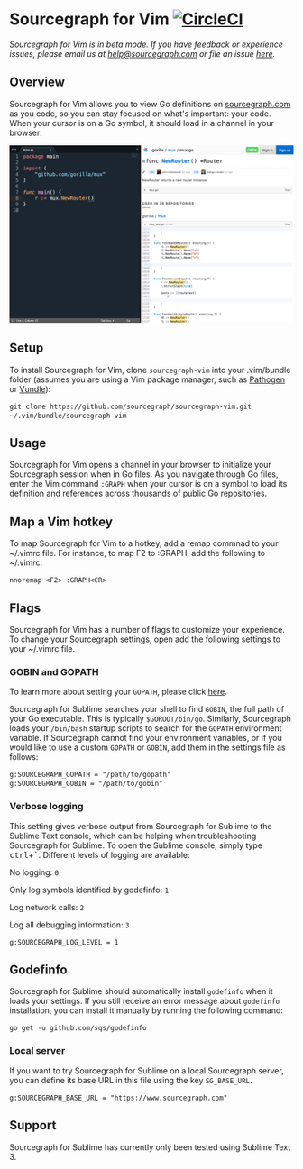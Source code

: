 # Sourcegraph for Vim [![CircleCI](https://circleci.com/gh/sourcegraph/sourcegraph-sublime.svg?style=svg)](https://circleci.com/gh/sourcegraph/sourcegraph-sublime)

*Sourcegraph for Vim is in beta mode. If you have feedback or experience issues, please email us at help@sourcegraph.com or file an issue [here](https://github.com/sourcegraph/sourcegraph-vim/issues).*

## Overview

Sourcegraph for Vim allows you to view Go definitions on [sourcegraph.com](http://www.sourcegraph.com) as you code, so you can stay focused on what's important: your code. When your cursor is on a Go symbol, it should load in a channel in your browser:

![Sourcegraph for Vim](images/setup.jpg)

## Setup

To install Sourcegraph for Vim, clone `sourcegraph-vim` into your .vim/bundle folder (assumes you are using a Vim package manager, such as [Pathogen](https://github.com/tpope/vim-pathogen) or [Vundle](https://github.com/VundleVim/Vundle.vim)):

```shell
git clone https://github.com/sourcegraph/sourcegraph-vim.git ~/.vim/bundle/sourcegraph-vim
```

## Usage

Sourcegraph for Vim opens a channel in your browser to initialize your Sourcegraph session when in Go files. As you navigate through Go files, enter the Vim command ```:GRAPH``` when your cursor is on a symbol to load its definition and references across thousands of public Go repositories.

## Map a Vim hotkey

To map Sourcegraph for Vim to a hotkey, add a remap commnad to your ~/.vimrc file. For instance, to map F2 to :GRAPH, add the following to ~/.vimrc.
```
nnoremap <F2> :GRAPH<CR>
```

## Flags

Sourcegraph for Vim has a number of flags to customize your experience. To change your Sourcegraph settings, open add the following settings to your ~/.vimrc file.

### GOBIN and GOPATH

To learn more about setting your `GOPATH`, please click [here](https://golang.org/doc/code.html#GOPATH).

Sourcegraph for Sublime searches your shell to find `GOBIN`, the full path of your Go executable. This is typically `$GOROOT/bin/go`. Similarly, Sourcegraph loads your `/bin/bash` startup scripts to search for the `GOPATH` environment variable. If Sourcegraph cannot find your environment variables, or if you would like to use a custom `GOPATH` or `GOBIN`, add them in the settings file as follows:

```
g:SOURCEGRAPH_GOPATH = "/path/to/gopath"
g:SOURCEGRAPH_GOBIN = "/path/to/gobin"
```

### Verbose logging

This setting gives verbose output from Sourcegraph for Sublime to the Sublime Text console, which can be helping when troubleshooting Sourcegraph for Sublime. To open the Sublime console, simply type <kbd>ctrl</kbd>+<kbd>`</kbd>. Different levels of logging are available:

No logging: `0`

Only log symbols identified by godefinfo: `1`

Log network calls: `2`

Log all debugging information: `3`

```
g:SOURCEGRAPH_LOG_LEVEL = 1
```

## Godefinfo

Sourcegraph for Sublime should automatically install `godefinfo` when it loads your settings. If you still receive an error message about `godefinfo` installation, you can install it manually by running the following command:

```shell
go get -u github.com/sqs/godefinfo
```

### Local server

If you want to try Sourcegraph for Sublime on a local Sourcegraph server, you can define its base URL in this file using the key `SG_BASE_URL`.

```
g:SOURCEGRAPH_BASE_URL = "https://www.sourcegraph.com"
```

## Support

Sourcegraph for Sublime has currently only been tested using Sublime Text 3.
